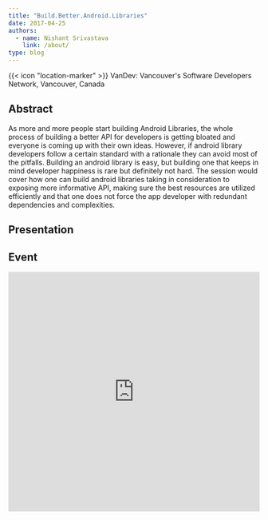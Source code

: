 ```yaml
---
title: "Build.Better.­Android.Libraries"
date: 2017-04-25
authors:
  - name: Nishant Srivastava
    link: /about/
type: blog
---
```


{{< icon "location-marker" >}} VanDev: Vancouver's Software Developers Network, Vancouver, Canada

<!--more-->

## Abstract

As more and more people start building Android Libraries, the whole process of building a better API for developers is getting bloated and everyone is coming up with their own ideas. However, if android library developers follow a certain standard with a rationale they can avoid most of the pitfalls. Building an android library is easy, but building one that keeps in mind developer happiness is rare but definitely not hard. The session would cover how one can build android libraries taking in consideration to exposing more informative API, making sure the best resources are utilized efficiently and that one does not force the app developer with redundant dependencies and complexities.

## Presentation

<script async class="speakerdeck-embed" data-id="2508aaa83bc94832a8439aa2ff750899" data-ratio="1.6" src="//speakerdeck.com/assets/embed.js"></script>

## Event

<iframe src="https://web.archive.org/web/20170718070633/https://www.meetup.com/VanDev/events/239212540/" frameborder="0" width="100%" height="480" allowfullscreen="true" mozallowfullscreen="true" webkitallowfullscreen="true"></iframe>
